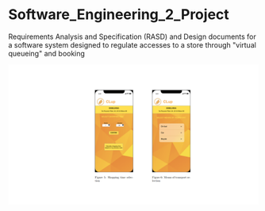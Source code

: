# Software_Engineering_2_Project
Requirements Analysis and Specification (RASD) and Design documents for a software system designed to regulate accesses to a store through "virtual queueing" and booking

![](mockups_example.png)
